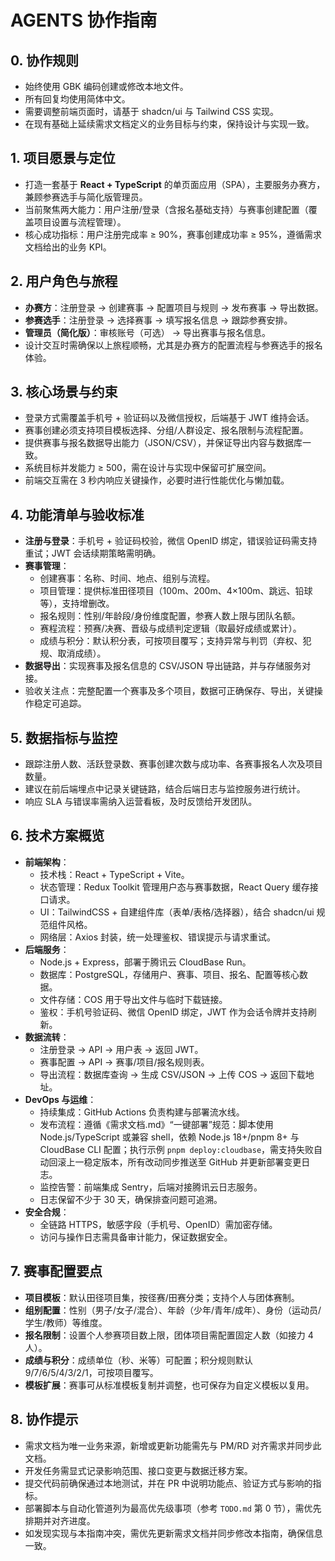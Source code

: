 # AGENTS 协作指南

## 0. 协作规则
- 始终使用 GBK 编码创建或修改本地文件。
- 所有回复均使用简体中文。
- 需要调整前端页面时，请基于 shadcn/ui 与 Tailwind CSS 实现。
- 在现有基础上延续需求文档定义的业务目标与约束，保持设计与实现一致。

## 1. 项目愿景与定位
- 打造一套基于 **React + TypeScript** 的单页面应用（SPA），主要服务办赛方，兼顾参赛选手与简化版管理员。
- 当前聚焦两大能力：用户注册/登录（含报名基础支持）与赛事创建配置（覆盖项目设置与流程管理）。
- 核心成功指标：用户注册完成率 ≥ 90%，赛事创建成功率 ≥ 95%，遵循需求文档给出的业务 KPI。

## 2. 用户角色与旅程
- **办赛方**：注册登录 → 创建赛事 → 配置项目与规则 → 发布赛事 → 导出数据。
- **参赛选手**：注册登录 → 选择赛事 → 填写报名信息 → 跟踪参赛安排。
- **管理员（简化版）**：审核账号（可选） → 导出赛事与报名信息。
- 设计交互时需确保以上旅程顺畅，尤其是办赛方的配置流程与参赛选手的报名体验。

## 3. 核心场景与约束
- 登录方式需覆盖手机号 + 验证码以及微信授权，后端基于 JWT 维持会话。
- 赛事创建必须支持项目模板选择、分组/人群设定、报名限制与流程配置。
- 提供赛事与报名数据导出能力（JSON/CSV），并保证导出内容与数据库一致。
- 系统目标并发能力 ≥ 500，需在设计与实现中保留可扩展空间。
- 前端交互需在 3 秒内响应关键操作，必要时进行性能优化与懒加载。

## 4. 功能清单与验收标准
- **注册与登录**：手机号 + 验证码校验，微信 OpenID 绑定，错误验证码需支持重试；JWT 会话续期策略需明确。
- **赛事管理**：
  - 创建赛事：名称、时间、地点、组别与流程。
  - 项目管理：提供标准田径项目（100m、200m、4×100m、跳远、铅球等），支持增删改。
  - 报名规则：性别/年龄段/身份维度配置，参赛人数上限与团队名额。
  - 赛程流程：预赛/决赛、晋级与成绩判定逻辑（取最好成绩或累计）。
  - 成绩与积分：默认积分表，可按项目覆写；支持异常与判罚（弃权、犯规、取消成绩）。
- **数据导出**：实现赛事及报名信息的 CSV/JSON 导出链路，并与存储服务对接。
- 验收关注点：完整配置一个赛事及多个项目，数据可正确保存、导出，关键操作稳定可追踪。

## 5. 数据指标与监控
- 跟踪注册人数、活跃登录数、赛事创建次数与成功率、各赛事报名人次及项目数量。
- 建议在前后端埋点中记录关键链路，结合后端日志与监控服务进行统计。
- 响应 SLA 与错误率需纳入运营看板，及时反馈给开发团队。

## 6. 技术方案概览
- **前端架构**：
  - 技术栈：React + TypeScript + Vite。
  - 状态管理：Redux Toolkit 管理用户态与赛事数据，React Query 缓存接口请求。
  - UI：TailwindCSS + 自建组件库（表单/表格/选择器），结合 shadcn/ui 规范组件风格。
  - 网络层：Axios 封装，统一处理鉴权、错误提示与请求重试。
- **后端服务**：
  - Node.js + Express，部署于腾讯云 CloudBase Run。
  - 数据库：PostgreSQL，存储用户、赛事、项目、报名、配置等核心数据。
  - 文件存储：COS 用于导出文件与临时下载链接。
  - 鉴权：手机号验证码、微信 OpenID 绑定，JWT 作为会话令牌并支持刷新。
- **数据流转**：
  - 注册登录 → API → 用户表 → 返回 JWT。
  - 赛事配置 → API → 赛事/项目/报名规则表。
  - 导出流程：数据库查询 → 生成 CSV/JSON → 上传 COS → 返回下载地址。
- **DevOps 与运维**：
  - 持续集成：GitHub Actions 负责构建与部署流水线。
  - 发布流程：遵循《需求文档.md》“一键部署”规范：脚本使用 Node.js/TypeScript 或兼容 shell，依赖 Node.js 18+/pnpm 8+ 与 CloudBase CLI 配置；执行示例 `pnpm deploy:cloudbase`，需支持失败自动回滚上一稳定版本，所有改动同步推送至 GitHub 并更新部署变更日志。
  - 监控告警：前端集成 Sentry，后端对接腾讯云日志服务。
  - 日志保留不少于 30 天，确保排查问题可追溯。
- **安全合规**：
  - 全链路 HTTPS，敏感字段（手机号、OpenID）需加密存储。
  - 访问与操作日志需具备审计能力，保证数据安全。

## 7. 赛事配置要点
- **项目模板**：默认田径项目集，按径赛/田赛分类；支持个人与团体赛制。
- **组别配置**：性别（男子/女子/混合）、年龄（少年/青年/成年）、身份（运动员/学生/教师）等维度。
- **报名限制**：设置个人参赛项目数上限，团体项目需配置固定人数（如接力 4 人）。
- **成绩与积分**：成绩单位（秒、米等）可配置；积分规则默认 9/7/6/5/4/3/2/1，可按项目覆写。
- **模板扩展**：赛事可从标准模板复制并调整，也可保存为自定义模板以复用。

## 8. 协作提示
- 需求文档为唯一业务来源，新增或更新功能需先与 PM/RD 对齐需求并同步此文档。
- 开发任务需显式记录影响范围、接口变更与数据迁移方案。
- 提交代码前确保通过本地测试，并在 PR 中说明功能点、验证方式与影响的指标。
- 部署脚本与自动化管道列为最高优先级事项（参考 `TODO.md` 第 0 节），需优先排期并对齐进度。
- 如发现实现与本指南冲突，需优先更新需求文档并同步修改本指南，确保信息一致。
